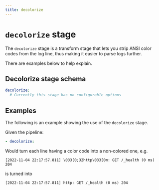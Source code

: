 ```yaml
---
title: decolorize
---
```

# `decolorize` stage

The `decolorize` stage is a transform stage that lets you strip
ANSI color codes from the log line, thus making it easier to
parse logs further.

There are examples below to help explain. 

## Decolorize stage schema

```yaml
decolorize:
  # Currently this stage has no configurable options
```

## Examples

The following is an example showing the use of the `decolorize` stage.

Given the pipeline:

```yaml
- decolorize:
```

Would turn each line having a color code into a non-colored one, e.g.

```
[2022-11-04 22:17:57.811] \033[0;32http\033[0m: GET /_health (0 ms) 204
```

is turned into

```
[2022-11-04 22:17:57.811] http: GET /_health (0 ms) 204
```

